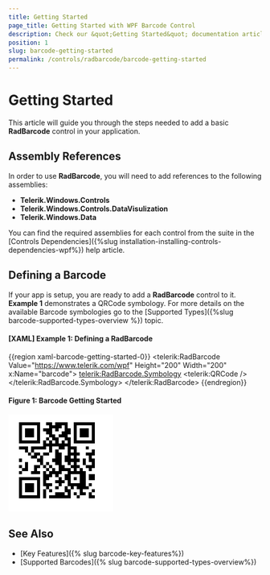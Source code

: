 ```yaml
---
title: Getting Started
page_title: Getting Started with WPF Barcode Control 
description: Check our &quot;Getting Started&quot; documentation article for Telerik Barcode for WPF control.
position: 1
slug: barcode-getting-started
permalink: /controls/radbarcode/barcode-getting-started
---
```


# Getting Started

This article will guide you through the steps needed to add a basic **RadBarcode** control in your application.

## Assembly References

In order to use __RadBarcode__, you will need to add references to the following assemblies:
* __Telerik.Windows.Controls__
* __Telerik.Windows.Controls.DataVisulization__
* __Telerik.Windows.Data__

You can find the required assemblies for each control from the suite in the [Controls Dependencies]({%slug installation-installing-controls-dependencies-wpf%}) help article.

## Defining a Barcode

If your app is setup, you are ready to add a **RadBarcode** control to it. __Example 1__ demonstrates a QRCode symbology. For more details on the available Barcode symbologies go to the [Supported Types]({%slug barcode-supported-types-overview %}) topic.

#### __[XAML] Example 1: Defining a RadBarcode__
{{region xaml-barcode-getting-started-0}}
	<telerik:RadBarcode Value="https://www.telerik.com/wpf"  Height="200" Width="200" x:Name="barcode">
		<telerik:RadBarcode.Symbology>
			<telerik:QRCode />
		</telerik:RadBarcode.Symbology>
	</telerik:RadBarcode>
{{endregion}}

#### Figure 1: Barcode Getting Started
![Getting Started Example](../radbarcodenew/images/barcode_getting_started.png)

## See Also

- [Key Features]({% slug barcode-key-features%})
- [Supported Barcodes]({% slug barcode-supported-types-overview%})